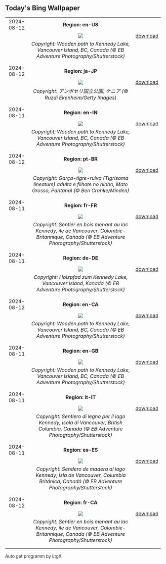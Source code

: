 ## Today's Bing Wallpaper
|      |      |      |
| :----: | :----: | :----: |
|2024-08-12|**Region: en-US**||
||![](https://www.bing.com/th?id=OHR.TofinoVancouver_EN-US1466348668_UHD.jpg&pid=hp&w=1152&h=648&rs=1&c=4)| [download](https://www.bing.com/th?id=OHR.TofinoVancouver_EN-US1466348668_UHD.jpg)|
||*Copyright: Wooden path to Kennedy Lake, Vancouver Island, BC, Canada (© EB Adventure Photography/Shutterstock)*
||
|||
|2024-08-12|**Region: ja-JP**||
||![](https://www.bing.com/th?id=OHR.ElephantsAmboseli_JA-JP9387144040_UHD.jpg&pid=hp&w=1152&h=648&rs=1&c=4)| [download](https://www.bing.com/th?id=OHR.ElephantsAmboseli_JA-JP9387144040_UHD.jpg)|
||*Copyright: アンボセリ国立公園, ケニア (© Ruzdi Ekenheim/Getty Images)*
||
|||
|2024-08-11|**Region: en-IN**||
||![](https://www.bing.com/th?id=OHR.TofinoVancouver_EN-IN6327643260_UHD.jpg&pid=hp&w=1152&h=648&rs=1&c=4)| [download](https://www.bing.com/th?id=OHR.TofinoVancouver_EN-IN6327643260_UHD.jpg)|
||*Copyright: Wooden path to Kennedy Lake, Vancouver Island, BC, Canada (© EB Adventure Photography/Shutterstock)*
||
|||
|2024-08-12|**Region: pt-BR**||
||![](https://www.bing.com/th?id=OHR.DiadosPais_PT-BR1045421907_UHD.jpg&pid=hp&w=1152&h=648&rs=1&c=4)| [download](https://www.bing.com/th?id=OHR.DiadosPais_PT-BR1045421907_UHD.jpg)|
||*Copyright: Garça-tigre-ruiva (Tigrisoma lineatum) adulta e filhote no ninho, Mato Grosso, Pantanal (© Ben Cranke/Minden)*
||
|||
|2024-08-11|**Region: fr-FR**||
||![](https://www.bing.com/th?id=OHR.TofinoVancouver_FR-FR7602637860_UHD.jpg&pid=hp&w=1152&h=648&rs=1&c=4)| [download](https://www.bing.com/th?id=OHR.TofinoVancouver_FR-FR7602637860_UHD.jpg)|
||*Copyright: Sentier en bois menant au lac Kennedy, île de Vancouver, Colombie-Britannique, Canada (© EB Adventure Photography/Shutterstock)*
||
|||
|2024-08-11|**Region: de-DE**||
||![](https://www.bing.com/th?id=OHR.TofinoVancouver_DE-DE0365481347_UHD.jpg&pid=hp&w=1152&h=648&rs=1&c=4)| [download](https://www.bing.com/th?id=OHR.TofinoVancouver_DE-DE0365481347_UHD.jpg)|
||*Copyright: Holzpfad zum Kennedy Lake, Vancouver Island, Kanada (© EB Adventure Photography/Shutterstock)*
||
|||
|2024-08-12|**Region: en-CA**||
||![](https://www.bing.com/th?id=OHR.TofinoVancouver_EN-CA5475468429_UHD.jpg&pid=hp&w=1152&h=648&rs=1&c=4)| [download](https://www.bing.com/th?id=OHR.TofinoVancouver_EN-CA5475468429_UHD.jpg)|
||*Copyright: Wooden path to Kennedy Lake, Vancouver Island, BC, Canada (© EB Adventure Photography/Shutterstock)*
||
|||
|2024-08-11|**Region: en-GB**||
||![](https://www.bing.com/th?id=OHR.TofinoVancouver_EN-GB3629180467_UHD.jpg&pid=hp&w=1152&h=648&rs=1&c=4)| [download](https://www.bing.com/th?id=OHR.TofinoVancouver_EN-GB3629180467_UHD.jpg)|
||*Copyright: Wooden path to Kennedy Lake, Vancouver Island, BC, Canada (© EB Adventure Photography/Shutterstock)*
||
|||
|2024-08-11|**Region: it-IT**||
||![](https://www.bing.com/th?id=OHR.TofinoVancouver_IT-IT8944442230_UHD.jpg&pid=hp&w=1152&h=648&rs=1&c=4)| [download](https://www.bing.com/th?id=OHR.TofinoVancouver_IT-IT8944442230_UHD.jpg)|
||*Copyright: Sentiero di legno per il lago Kennedy, isola di Vancouver, British Columbia, Canada (© EB Adventure Photography/Shutterstock)*
||
|||
|2024-08-11|**Region: es-ES**||
||![](https://www.bing.com/th?id=OHR.TofinoVancouver_ES-ES1346437270_UHD.jpg&pid=hp&w=1152&h=648&rs=1&c=4)| [download](https://www.bing.com/th?id=OHR.TofinoVancouver_ES-ES1346437270_UHD.jpg)|
||*Copyright: Sendero de madera al lago Kennedy, Isla de Vancouver, Columbia Británica, Canadá (© EB Adventure Photography/Shutterstock)*
||
|||
|2024-08-12|**Region: fr-CA**||
||![](https://www.bing.com/th?id=OHR.TofinoVancouver_FR-CA4474347930_UHD.jpg&pid=hp&w=1152&h=648&rs=1&c=4)| [download](https://www.bing.com/th?id=OHR.TofinoVancouver_FR-CA4474347930_UHD.jpg)|
||*Copyright: Sentier en bois menant au lac Kennedy, île de Vancouver, Colombie-Britannique, Canada (© EB Adventure Photography/Shutterstock)*
||
|||

Auto get programm by LtgX
